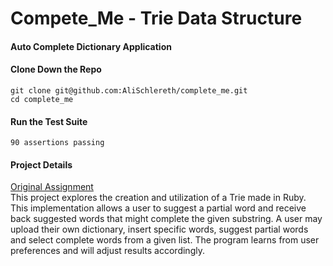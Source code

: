 # Compete_Me - Trie Data Structure
#### Auto Complete Dictionary Application
   
#### Clone Down the Repo
```
git clone git@github.com:AliSchlereth/complete_me.git  
cd complete_me
```
#### Run the Test Suite  
```$ rake  
90 assertions passing
```
#### Project Details
[Original Assignment](https://github.com/turingschool/curriculum/blob/master/source/projects/complete_me.markdown)  
This project explores the creation and utilization of a Trie made in Ruby.  
This implementation allows a user to suggest a partial word and receive back suggested words that might complete the given substring. A user may upload their own dictionary, insert specific words, suggest partial words and select complete words from a given list. The program learns from user preferences and will adjust results accordingly.
